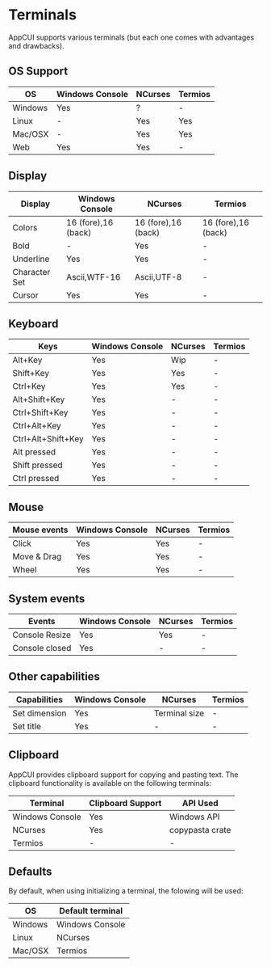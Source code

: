 # Terminals

AppCUI supports various terminals (but each one comes with advantages and drawbacks).

## OS Support
| OS      | Windows Console | NCurses | Termios |
| ------- | --------------- | ------- | ------- |
| Windows | Yes             | ?       | -       |
| Linux   | -               | Yes     | Yes     |
| Mac/OSX | -               | Yes     | Yes     |
| Web     | Yes             | Yes     | -       |


## Display

| Display       | Windows Console     | NCurses             | Termios             |
| ------------- | ------------------- | ------------------- | ------------------- |
| Colors        | 16 (fore),16 (back) | 16 (fore),16 (back) | 16 (fore),16 (back) |
| Bold          | -                   | Yes                 | -                   |
| Underline     | Yes                 | Yes                 | -                   |
| Character Set | Ascii,WTF-16        | Ascii,UTF-8         | -                   |
| Cursor        | Yes                 | Yes                 | -                   |


## Keyboard

| Keys               | Windows Console | NCurses | Termios |
| ------------------ | --------------- | ------- | ------- |
| Alt+Key            | Yes             | Wip     | -       |
| Shift+Key          | Yes             | Yes     | -       |
| Ctrl+Key           | Yes             | Yes     | -       |
| Alt+Shift+Key      | Yes             | -       | -       |
| Ctrl+Shift+Key     | Yes             | -       | -       |
| Ctrl+Alt+Key       | Yes             | -       | -       |
| Ctrl+Alt+Shift+Key | Yes             | -       | -       |
| Alt pressed        | Yes             | -       | -       |
| Shift pressed      | Yes             | -       | -       |
| Ctrl pressed       | Yes             | -       | -       |

## Mouse

| Mouse events | Windows Console | NCurses | Termios |
| ------------ | --------------- | ------- | ------- |
| Click        | Yes             | Yes     | -       |
| Move & Drag  | Yes             | Yes     | -       |
| Wheel        | Yes             | Yes     | -       |


## System events

| Events         | Windows Console | NCurses | Termios |
| -------------- | --------------- | ------- | ------- |
| Console Resize | Yes             | Yes     | -       |
| Console closed | Yes             | -       | -       |

## Other capabilities

| Capabilities  | Windows Console | NCurses       | Termios |
| ------------- | --------------- | ------------- | ------- |
| Set dimension | Yes             | Terminal size | -       |
| Set title     | Yes             | -             | -       |

## Clipboard
AppCUI provides clipboard support for copying and pasting text. The clipboard functionality is available on the following terminals:

| Terminal        | Clipboard Support | API Used        |
| --------------- | ----------------- | --------------- |
| Windows Console | Yes               | Windows API     |
| NCurses         | Yes               | copypasta crate |
| Termios         | -                 | -               |

## Defaults

By default, when using initializing a terminal, the folowing will be used:

| OS      | Default terminal |
| ------- | ---------------- |
| Windows | Windows Console  |
| Linux   | NCurses          |
| Mac/OSX | Termios          |
